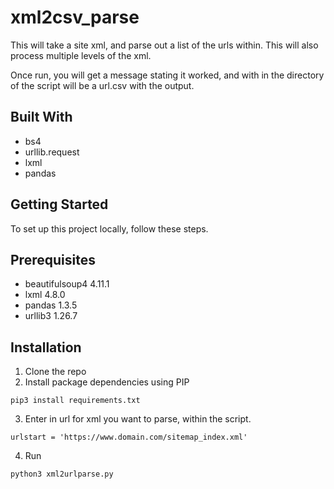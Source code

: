 # xml2csv_parse
This will take a site xml, and parse out a list of the urls within. This will also process multiple levels of the xml.

Once run, you will get a message stating it worked, and with in the directory of the script will be a url.csv with the output.


## Built With
- bs4
- urllib.request
- lxml
- pandas

## Getting Started
To set up this project locally, follow these steps.

## Prerequisites
- beautifulsoup4         4.11.1
- lxml                   4.8.0
- pandas                 1.3.5
- urllib3                1.26.7

## Installation
1. Clone the repo
2. Install package dependencies using PIP

```
pip3 install requirements.txt
```

3. Enter in url for xml you want to parse, within the script.
```
urlstart = 'https://www.domain.com/sitemap_index.xml'
```


4. Run
```
python3 xml2urlparse.py
```

